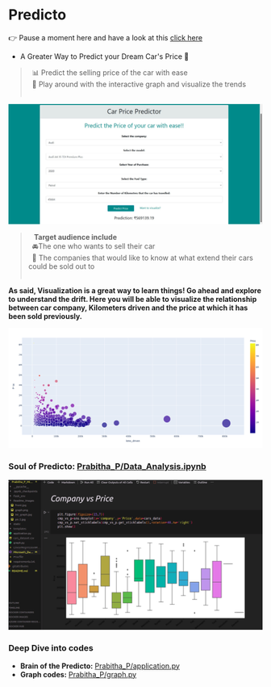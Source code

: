 # Predicto
👉 Pause a moment here and have a look at this [click here](https://youtu.be/3Gx3Sm815G8)
* A Greater Way to Predict your Dream Car's Price 🎯

> &ensp;📊  Predict the selling price of the car with ease <br>
  &ensp;👀 Play around with the interactive graph and visualize the trends <br><br>

![front_page](Prabitha_P/Readme_images/front.jpg)
<br>
>  &ensp; **Target audience include**<br>
  &ensp;🚘The one who wants to sell their car<br>
  &ensp;🏢 The companies that would like to know at what extend their cars could be sold out to <br><br>

__As said, Visualization is a great way to learn things! Go ahead and explore to understand the drift. Here you will be able to visualize the relationship between car company, Kilometers driven and the price at which it has been sold previously.__<br>

![graph_image](Prabitha_P/Readme_images/graph.png)

### Soul of Predicto: [Prabitha_P/Data_Analysis.ipynb](./Prabitha_P/Data_Analysis.ipynb)<br>

![data](Prabitha_P/Readme_images/data.png)
### Deep Dive into codes
 * __Brain of the Predicto:__ [Prabitha_P/application.py](./Prabitha_P/application.py)
 * __Graph codes:__ [Prabitha_P/graph.py](./Prabitha_P/graph.py)
